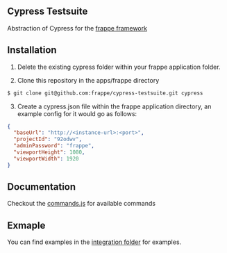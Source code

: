 Cypress Testsuite
---

Abstraction of Cypress for the [frappe framework](https://github.com/frappe/frappe)

## Installation 

1. Delete the existing cypress folder within your frappe application folder.

2. Clone this repository in the apps/frappe directory

```bash
$ git clone git@github.com:frappe/cypress-testsuite.git cypress

```

3. Create a cypress.json file within the frappe application directory, an example config for it would go as follows:


```json
{
  "baseUrl": "http://<instance-url>:<port>",
  "projectId": "92odwv",
  "adminPassword": "frappe",
  "viewportHeight": 1080,
  "viewportWidth": 1920
}
```

## Documentation
Checkout the [commands.js](support/commands.js) for available commands

## Exmaple
 You can find examples in the  [integration folder](integration/) for examples.

